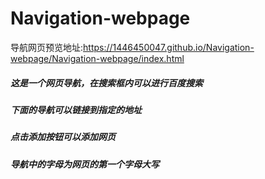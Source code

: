 # Navigation-webpage
导航网页预览地址:https://1446450047.github.io/Navigation-webpage/Navigation-webpage/index.html

##### 这是一个网页导航，在搜索框内可以进行百度搜索
##### 下面的导航可以链接到指定的地址
##### 点击添加按钮可以添加网页
##### 导航中的字母为网页的第一个字母大写
